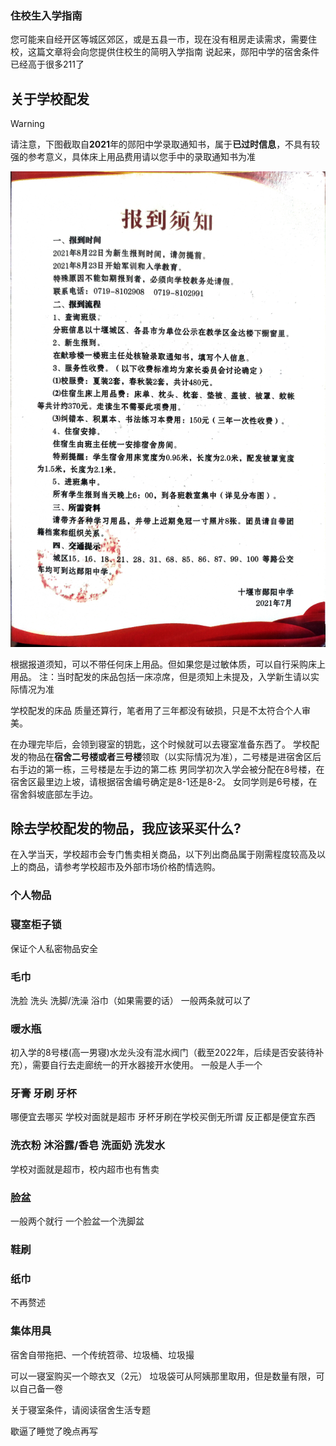 ### 住校生入学指南

您可能来自经开区等城区郊区，或是五县一市，现在没有租房走读需求，需要住校，这篇文章将会向您提供住校生的简明入学指南
说起来，郧阳中学的宿舍条件已经高于很多211了

## 关于学校配发
> [!WARNING]
> 请注意，下图截取自**2021**年的郧阳中学录取通知书，属于**已过时信息**，不具有较强的参考意义，具体床上用品费用请以您手中的录取通知书为准

![报道须知](./notice.jpg)

根据报道须知，可以不带任何床上用品。但如果您是过敏体质，可以自行采购床上用品。
注：当时配发的床品包括一床凉席，但是须知上未提及，入学新生请以实际情况为准

学校配发的床品 质量还算行，笔者用了三年都没有破损，只是不太符合个人审美。


在办理完毕后，会领到寝室的钥匙，这个时候就可以去寝室准备东西了。
学校配发的物品在**宿舍二号楼或者三号楼**领取（以实际情况为准），二号楼是进宿舍区后右手边的第一栋，三号楼是左手边的第二栋
男同学初次入学会被分配在8号楼，在宿舍区最里边上坡，请根据宿舍编号确定是8-1还是8-2。
女同学则是6号楼，在宿舍斜坡底部左手边。

## 除去学校配发的物品，我应该采买什么?
在入学当天，学校超市会专门售卖相关商品，以下列出商品属于刚需程度较高及以上的商品，请参考学校超市及外部市场价格酌情选购。

### 个人物品

### 寝室柜子锁
保证个人私密物品安全

### 毛巾
洗脸 洗头 洗脚/洗澡 浴巾（如果需要的话）
一般两条就可以了

### 暖水瓶
初入学的8号楼(高一男寝)水龙头没有混水阀门（截至2022年，后续是否安装待补充），需要自行去走廊统一的开水器接开水使用。
一般是人手一个

### 牙膏 牙刷 牙杯 
哪便宜去哪买 学校对面就是超市 牙杯牙刷在学校买倒无所谓 反正都是便宜东西

### 洗衣粉 沐浴露/香皂 洗面奶 洗发水
学校对面就是超市，校内超市也有售卖

### 脸盆
一般两个就行 一个脸盆一个洗脚盆  

### 鞋刷

### 纸巾
不再赘述

### 集体用具
宿舍自带拖把、一个传统笤帚、垃圾桶、垃圾撮

可以一寝室购买一个晾衣叉（2元）
垃圾袋可从阿姨那里取用，但是数量有限，可以自己备一卷




关于寝室条件，请阅读宿舍生活专题

歇逼了睡觉了晚点再写
